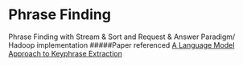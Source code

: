 Phrase Finding
====
Phrase Finding with Stream & Sort and Request & Answer Paradigm/ Hadoop implementation
#####Paper referenced
[A Language Model Approach to Keyphrase Extraction](http://delivery.acm.org/10.1145/1120000/1119287/p33-tomokiyo.pdf?ip=63.235.13.250&id=1119287&acc=OPEN&key=4D4702B0C3E38B35%2E4D4702B0C3E38B35%2E4D4702B0C3E38B35%2E6D218144511F3437&CFID=396710073&CFTOKEN=32411396&__acm__=1406997348_d497c923f24961852357033d35244253)
